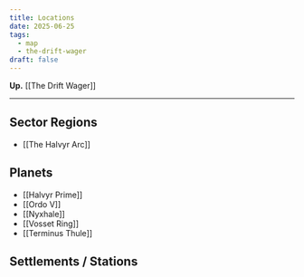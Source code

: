 ```yaml
---
title: Locations
date: 2025-06-25
tags:
  - map
  - the-drift-wager
draft: false
---
```

**Up.** [[The Drift Wager]]

---

## Sector Regions

- [[The Halvyr Arc]]

## Planets

- [[Halvyr Prime]]
- [[Ordo V]]
- [[Nyxhale]]
- [[Vosset Ring]]
- [[Terminus Thule]]

## Settlements / Stations

